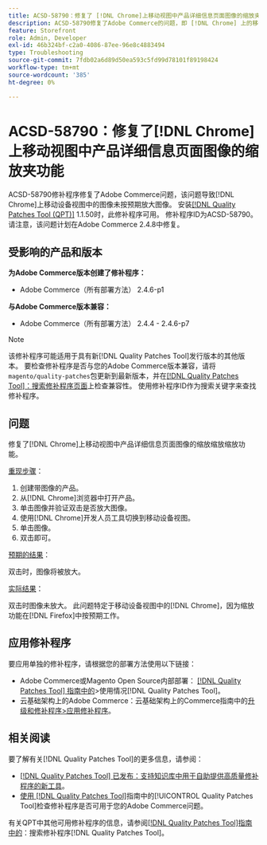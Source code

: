 ```yaml
---
title: ACSD-58790：修复了 [!DNL Chrome]上移动视图中产品详细信息页面图像的缩放夹功能
description: ACSD-58790修复了Adobe Commerce的问题，即 [!DNL Chrome] 上的移动设备视图中的图像未按预期放大图像。
feature: Storefront
role: Admin, Developer
exl-id: 46b324bf-c2a0-4086-87ee-96e8c4883494
type: Troubleshooting
source-git-commit: 7fdb02a6d89d50ea593c5fd99d78101f89198424
workflow-type: tm+mt
source-wordcount: '385'
ht-degree: 0%

---
```


# ACSD-58790：修复了[!DNL Chrome]上移动视图中产品详细信息页面图像的缩放夹功能

ACSD-58790修补程序修复了Adobe Commerce问题，该问题导致[!DNL Chrome]上移动设备视图中的图像未按预期放大图像。 安装[[!DNL Quality Patches Tool (QPT)]](https://experienceleague.adobe.com/en/docs/commerce-operations/tools/quality-patches-tool/quality-patches-tool-to-self-serve-quality-patches) 1.1.50时，此修补程序可用。 修补程序ID为ACSD-58790。 请注意，该问题计划在Adobe Commerce 2.4.8中修复。

## 受影响的产品和版本

**为Adobe Commerce版本创建了修补程序：**

* Adobe Commerce（所有部署方法） 2.4.6-p1

**与Adobe Commerce版本兼容：**

* Adobe Commerce（所有部署方法） 2.4.4 - 2.4.6-p7

>[!NOTE]
>
>该修补程序可能适用于具有新[!DNL Quality Patches Tool]发行版本的其他版本。 要检查修补程序是否与您的Adobe Commerce版本兼容，请将`magento/quality-patches`包更新到最新版本，并在[[!DNL Quality Patches Tool]：搜索修补程序页面](https://experienceleague.adobe.com/tools/commerce-quality-patches/index.html)上检查兼容性。 使用修补程序ID作为搜索关键字来查找修补程序。

## 问题

修复了[!DNL Chrome]上移动视图中产品详细信息页面图像的缩放缩放缩放功能。

<u>重现步骤</u>：

1. 创建带图像的产品。
1. 从[!DNL Chrome]浏览器中打开产品。
1. 单击图像并验证双击是否放大图像。
1. 使用[!DNL Chrome]开发人员工具切换到移动设备视图。
1. 单击图像。
1. 双击即可。

<u>预期的结果</u>：

双击时，图像将被放大。

<u>实际结果</u>：

双击时图像未放大。 此问题特定于移动设备视图中的[!DNL Chrome]，因为缩放功能在[!DNL Firefox]中按预期工作。

## 应用修补程序

要应用单独的修补程序，请根据您的部署方法使用以下链接：

* Adobe Commerce或Magento Open Source内部部署： [[!DNL Quality Patches Tool] 指南中的](/help/tools/quality-patches-tool/usage.md)>使用情况[!DNL Quality Patches Tool]。
* 云基础架构上的Adobe Commerce：云基础架构上的Commerce指南中的[升级和修补程序>应用修补程序](https://experienceleague.adobe.com/docs/commerce-cloud-service/user-guide/develop/upgrade/apply-patches.html)。

## 相关阅读

要了解有关[!DNL Quality Patches Tool]的更多信息，请参阅：

* [[!DNL Quality Patches Tool] 已发布：支持知识库中用于自助提供高质量修补程序的新工具](https://experienceleague.adobe.com/en/docs/commerce-operations/tools/quality-patches-tool/quality-patches-tool-to-self-serve-quality-patches)。
* [使用 [!DNL Quality Patches Tool]](/help/tools/quality-patches-tool/patches-available-in-qpt/check-patch-for-magento-issue-with-magento-quality-patches.md)指南中的[!UICONTROL Quality Patches Tool]检查修补程序是否可用于您的Adobe Commerce问题。


有关QPT中其他可用修补程序的信息，请参阅[[!DNL Quality Patches Tool]指南中的](https://experienceleague.adobe.com/tools/commerce-quality-patches/index.html)：搜索修补程序[!DNL Quality Patches Tool]。

